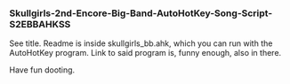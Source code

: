 ### Skullgirls-2nd-Encore-Big-Band-AutoHotKey-Song-Script-S2EBBAHKSS
See title. Readme is inside skullgirls_bb.ahk, which you can run with the AutoHotKey program.
Link to said program is, funny enough, also in there.

Have fun dooting.
